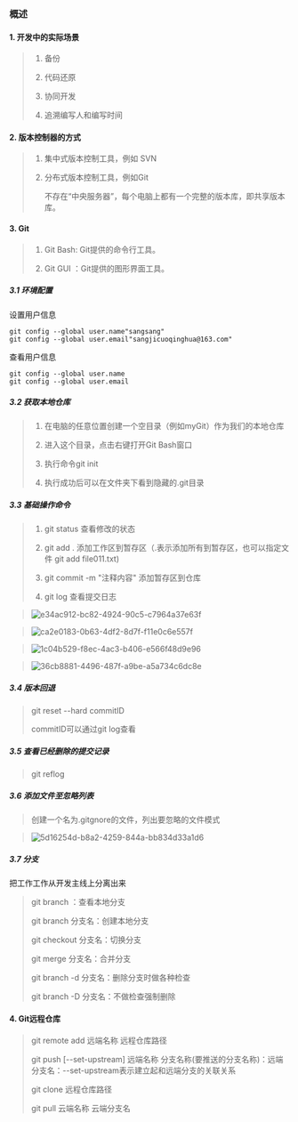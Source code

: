 ### 概述

#### 1. 开发中的实际场景

> 1. 备份
> 
> 2. 代码还原
> 
> 3. 协同开发
> 
> 4. 追溯编写人和编写时间

#### 2. 版本控制器的方式

> 1. 集中式版本控制工具，例如 SVN
> 
> 2. 分布式版本控制工具，例如Git
>    
>    不存在“中央服务器”，每个电脑上都有一个完整的版本库，即共享版本库。

#### 3. Git

> 1. Git Bash: Git提供的命令行工具。
> 
> 2. Git GUI ：Git提供的图形界面工具。

##### 3.1 环境配置

设置用户信息

```
git config --global user.name"sangsang"
git config --global user.email"sangjicuoqinghua@163.com"
```

查看用户信息

```
git config --global user.name
git config --global user.email
```

##### 3.2 获取本地仓库

> 1. 在电脑的任意位置创建一个空目录（例如myGit）作为我们的本地仓库
> 
> 2. 进入这个目录，点击右键打开Git Bash窗口
> 
> 3. 执行命令git init
> 
> 4. 执行成功后可以在文件夹下看到隐藏的.git目录
>    
>    

##### 3.3 基础操作命令

> 1. git status 查看修改的状态
> 
> 2. git add .   添加工作区到暂存区（.表示添加所有到暂存区，也可以指定文件 git add file011.txt)
> 
> 3. git commit -m "注释内容"  添加暂存区到仓库
> 
> 4. git log 查看提交日志

> ![e34ac912-bc82-4924-90c5-c7964a37e63f](file:///C:/Users/%E8%91%9B%E8%90%A8%E6%A1%91%E6%A1%91/Pictures/Typedown/e34ac912-bc82-4924-90c5-c7964a37e63f.png)

> ![ca2e0183-0b63-4df2-8d7f-f11e0c6e557f](file:///C:/Users/%E8%91%9B%E8%90%A8%E6%A1%91%E6%A1%91/Pictures/Typedown/ca2e0183-0b63-4df2-8d7f-f11e0c6e557f.png)



> ![1c04b529-f8ec-4ac3-b406-e566f48d9e96](file:///C:/Users/%E8%91%9B%E8%90%A8%E6%A1%91%E6%A1%91/Pictures/Typedown/1c04b529-f8ec-4ac3-b406-e566f48d9e96.png)



> ![36cb8881-4496-487f-a9be-a5a734c6dc8e](file:///C:/Users/%E8%91%9B%E8%90%A8%E6%A1%91%E6%A1%91/Pictures/Typedown/36cb8881-4496-487f-a9be-a5a734c6dc8e.png)

##### 3.4 版本回退

> git reset --hard commitID
> 
> commitID可以通过git log查看

##### 3.5 查看已经删除的提交记录

> git reflog

##### 3.6 添加文件至忽略列表

> 创建一个名为.gitgnore的文件，列出要忽略的文件模式

> ![5d16254d-b8a2-4259-844a-bb834d33a1d6](file:///C:/Users/%E8%91%9B%E8%90%A8%E6%A1%91%E6%A1%91/Pictures/Typedown/5d16254d-b8a2-4259-844a-bb834d33a1d6.png)

##### 3.7 分支

把工作工作从开发主线上分离出来

> git branch ：查看本地分支
> 
> git branch 分支名：创建本地分支
> 
> git checkout 分支名：切换分支
> 
> git merge 分支名：合并分支
> 
> git branch -d 分支名：删除分支时做各种检查
> 
> git branch -D 分支名：不做检查强制删除

#### 4. Git远程仓库

> git remote add  远端名称 远程仓库路径
> 
> git push [--set-upstream] 远端名称 分支名称(要推送的分支名称)：远端分支名：--set-upstream表示建立起和远端分支的关联关系
> 
> git clone 远程仓库路径
> 
> git pull 云端名称 云端分支名


